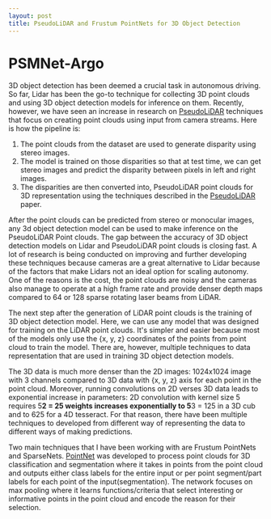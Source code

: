 ```yaml
---
layout: post
title: PseudoLiDAR and Frustum PointNets for 3D Object Detection
---
```


# PSMNet-Argo

3D object detection has been deemed a crucial task in autonomous driving. So far, Lidar has been the go-to technique for collecting 3D point clouds and using 3D object detection models for inference on them. Recently, however, we have seen an increase in research on [PseudoLiDAR](https://arxiv.org/pdf/1812.07179.pdf) techniques that focus on creating point clouds using input from camera streams. Here is how the pipeline is:

1. The point clouds from the dataset are used to generate disparity using stereo images.
2. The model is trained on those disparities so that at test time, we can get stereo images and predict the disparity between pixels in left and right images.
3. The disparities are then converted into, PseudoLiDAR point clouds for 3D representation using the techniques described in the [PseudoLiDAR](https://arxiv.org/pdf/1812.07179.pdf) paper.

After the point clouds can be predicted from stereo or monocular images, any 3d object detection model can be used to make inference on the PseudoLiDAR Point clouds. The gap between the accuracy of 3D object detection models on Lidar and PseudoLiDAR point clouds is closing fast. A lot of research is being conducted on improving and further developing these techniques because cameras are a great alternative to Lidar because of the factors that make Lidars not an ideal option for scaling autonomy. One of the reasons is the cost, the point clouds are noisy and the cameras also manage to operate at a high frame rate and provide denser depth maps compared to 64 or 128 sparse rotating laser beams from LiDAR.

The next step after the generation of LiDAR point clouds is the training of 3D object detection model. Here, we can use any model that was designed for training on the LiDAR point clouds. It's simpler and easier because most of the models only use the {x, y, z} coordinates of the points from point cloud to train the model. There are, however, multiple techniques to data representation that are used in training 3D object detection models.

The 3D data is much more denser than the 2D images: 1024x1024 image with 3 channels compared to 3D data with {x, y, z} axis for each point in the point cloud. Moreover, running convolutions on 2D verses 3D data leads to exponential increase in parameters: 2D convolution with kernel size 5 requires 5**2 = 25 weights increases exponentially to 5**3 = 125 in a 3D cub and to 625 for a 4D tesseract. For that reason, there have been multiple techniques to developed from different way of representing the data to different ways of making predictions.

Two main techniques that I have been working with are Frustum PointNets and SparseNets. [PointNet](https://arxiv.org/pdf/1612.00593.pdf) was developed to process point clouds for 3D classification and segmentation where it takes in points from the point cloud and outputs either class labels for the entire input or per point segment/part labels for each point of the input(segmentation). The network focuses on max pooling where it learns functions/criteria that select interesting or informative points in the point cloud and encode the reason for their selection.
